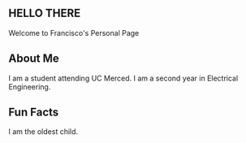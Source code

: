 ## HELLO THERE
Welcome to Francisco's Personal Page

## About Me
I am a student attending UC Merced. I am a second year in Electrical Engineering.

## Fun Facts
I am the oldest child.
